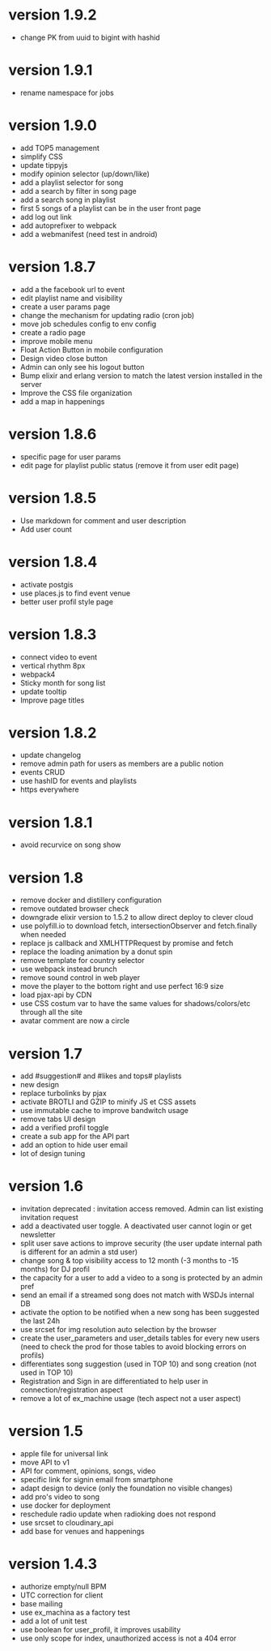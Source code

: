 # version 1.9.2
- change PK from uuid to bigint with hashid
# version 1.9.1
- rename namespace for jobs
# version 1.9.0
- add TOP5 management
- simplify CSS
- update tippyjs
- modify opinion selector (up/down/like)
- add a playlist selector for song
- add a search by filter in song page
- add a search song in playlist
- first 5 songs of a playlist can be in the user front page
- add log out link
- add autoprefixer to webpack
- add a webmanifest (need test in android)
# version 1.8.7
- add a the facebook url to event
- edit playlist name and visibility
- create a user params page
- change the mechanism for updating radio (cron job)
- move job schedules config to env config
- create a radio page
- improve mobile menu
- Float Action Button in mobile configuration
- Design video close button
- Admin can only see his logout button
- Bump elixir and erlang version to match the latest version installed in the server
- Improve the CSS file organization
- add a map in happenings
# version 1.8.6
- specific page for user params
- edit page for playlist public status (remove it from user edit page)
# version 1.8.5
- Use markdown for comment and user description
- Add user count
# version 1.8.4
- activate postgis
- use places.js to find event venue
- better user profil style page
# version 1.8.3
- connect video to event
- vertical rhythm 8px
- webpack4
- Sticky month for song list
- update tooltip
- Improve page titles
# version 1.8.2
- update changelog
- remove admin path for users as members are a public notion
- events CRUD
- use hashID for events and playlists
- https everywhere
# version 1.8.1
- avoid recurvice on song show
# version 1.8
- remove docker and distillery configuration
- remove outdated browser check
- downgrade elixir version to 1.5.2 to allow direct deploy to clever cloud
- use polyfill.io to download fetch, intersectionObserver and fetch.finally when needed
- replace js callback and XMLHTTPRequest by promise and fetch
- replace the loading animation by a donut spin
- remove template for country selector
- use webpack instead brunch
- remove sound control in web player
- move the player to the bottom right and use perfect 16:9 size
- load pjax-api by CDN
- use CSS costum var to have the same values for shadows/colors/etc through all the site
- avatar comment are now a circle
# version 1.7
- add #suggestion# and #likes and tops# playlists
- new design
- replace turbolinks by pjax
- activate BROTLI and GZIP to minify JS et CSS assets
- use immutable cache to improve bandwitch usage
- remove tabs UI design
- add a verified profil toggle
- create a sub app for the API part
- add an option to hide user email
- lot of design tuning
# version 1.6
- invitation deprecated : invitation access removed. Admin can list existing invitation request 
- add a deactivated user toggle. A deactivated user cannot login or get newsletter
- split user save actions to improve security (the user update internal path is different for an admin a std user)
- change song & top visibility access to 12 month (-3 months to -15 months) for DJ profil
- the capacity for a user to add a video to a song is protected by an admin pref
- send an email if a streamed song does not match with WSDJs internal DB
- activate the option to be notified when a new song has been suggested the last 24h
- use srcset for img resolution auto selection by the browser
- create the user_parameters and user_details tables for every new users (need to check the prod for those tables to avoid blocking errors on profils)
- differentiates song suggestion (used in TOP 10) and song creation (not used in TOP 10) 
- Registration and Sign in are differentiated to help user in connection/registration aspect
- remove a lot of ex_machine usage (tech aspect not a user aspect)
# version 1.5
- apple file for universal link
- move API to v1 
- API for comment, opinions, songs, video
- specific link for signin email from smartphone
- adapt design to device (only the foundation no visible changes)
- add pro's video to song
- use docker for deployment
- reschedule radio update when radioking does not respond
- use srcset to cloudinary_api
- add base for venues and happenings
# version 1.4.3
- authorize empty/null BPM
- UTC correction for client
- base mailing
- use ex_machina as a factory test
- add a lot of unit test
- use boolean for user_profil, it improves usability
- use only scope for index, unauthorized access is not a 404 error

